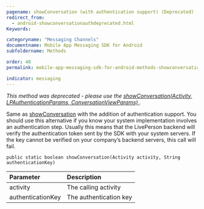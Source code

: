 ```yaml
---
pagename: showConversation (with authentication support) (Deprecated)
redirect_from:
  - android-showconversationauthdeprecated.html
Keywords:

categoryname: "Messaging Channels"
documentname: Mobile App Messaging SDK for Android
subfoldername: Methods

order: 40
permalink: mobile-app-messaging-sdk-for-android-methods-showconversation-(with-authentication-support)-(deprecated).html

indicator: messaging
---
```

*This method was deprecated - please use the [showConversation(Activity, LPAuthenticationParams, ConversationViewParams) ](android-showconversationfull.html).*

Same as [showConversation](android-showconversationdeprecated.html) with the addition of authentication support. You should use this alternative if you know your system implementation involves an authentication step. Usually this means that the LivePerson backend will verify the authentication token sent by the SDK with your system servers. If the key cannot be verified on your company’s backend servers, this call will fail.

`public static boolean showConversation(Activity activity, String authenticationKey)`

| Parameter | Description |
| :--- | :--- |
| activity | The calling activity |
| authenticationKey | The authentication key  |
